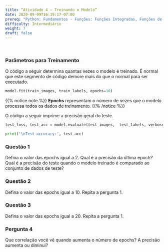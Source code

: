 ```yaml
---
title: “Atividade 4 – Treinando o Modelo”
date: 2020-09-09T16:19:17-07:00
prereq: "Python: Fundamentos - Funções: Funções Integradas, Funções de Bibliotecas; Tipos de Dados – Strings, Números, Leitura do Console; Estruturas de Dados - Listas, Tuplas, Conjuntos"
difficulty: Intermediário
weight: 7
draft: false
---
```


<br>

### Parâmetros para Treinamento
O código a seguir determina quantas vezes o modelo é treinado. É normal que este segmento de código demore mais do que o normal para ser executado.

```python
model.fit(train_images, train_labels, epochs=10) 
```

{{% notice note %}}
**Epochs** representam o número de vezes que o modelo processa todos os dados de treinamento.
{{% /notice %}}

O código a seguir imprime a precisão geral do teste.

```python
test_loss, test_acc = model.evaluate(test_images,  test_labels, verbose=2)

print('\nTest accuracy:', test_acc)
```

### Questão 1
Defina o valor das epochs igual a 2. Qual é a precisão da última epoch? Qual é a precisão do teste quando o modelo treinado é comparado ao conjunto de dados de teste?

### Questão 2
Defina o valor das epochs igual a 10. Repita a pergunta 1.

### Questão 3
Defina o valor das epochs igual a 20. Repita a pergunta 1.

### Pergunta 4
Que correlação você vê quando aumenta o número de epochs? A precisão aumenta ou diminui?